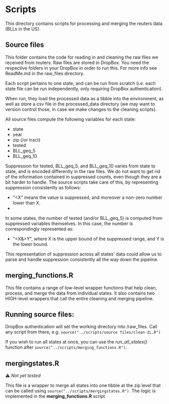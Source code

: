 # Scripts
This directory contains scripts for processing and merging the reuters data (BLLs in the US).


## Source files
This folder contains the code for reading in and cleaning the raw files we received from reuters. Raw files are stored in DropBox. You need the respective folders in your DropBox in order to run this. For more info see ReadMe.md in the raw_files directory.

Each script pertains to one state, and can be run from scratch (i.e. each state file can be run independently, only requiring DropBox authentication).

When run, they load the processed data as a tibble into the environment, as well as store a csv file in the processed_data directory (we may want to version control those, in case we make changes to the cleaning scripts).

All source files compute the following variables for each state: 
- state
- year
- zip (/or tract)
- tested
- BLL_geq_5
- BLL_geq_10

Suppression for tested, BLL_geq_5, and BLL_geq_10 varies from state to state, and is encoded differently in the raw files. We do not want to get rid of the information contained in suppressed counts, even though they are a bit harder to handle.
The source scripts take care of this, by representing suppression consistently as follows: 

- "\<X" means the value is suppressed, and moreover a non-zero number lower than X.
- 
In some states, the number of tested (and/or BLL_geq_5) is computed from suppressed variables themselves. In this case, the number is correspondingly represented as:

- "\<X&\>Y", where X is the upper bound of the suppressed range, and Y is the lower bound.

This representation of suppression across all states' data could allow us to parse and handle suppression consistently all the way down the pipeline.

## merging_functions.R
This file contains a range of low-level wrapper functions that help clean, process, and merge the data from individual states. 
It also contains two HIGH-level wrappers that call the entire cleaning and merging pipeline.

## Running source files:
DropBox authentication will set the working directory into /raw_files. 
Call any script from there, e.g. `source("../scripts/source files/clean-IL.R")`

If you wish to run all states at once, you can use the *run_all_states()* function after `source("../scripts/merging_functions.R")`.


## mergingstates.R

:warning: *Not yet tested*

This file is a wrapper to merge all states into one tibble at the zip level that can be called using `source("../scripts/mergingstates.R")`.
The logic is implemented in the **merging_functions.R** script.
